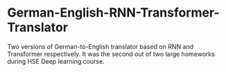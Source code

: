 # German-English-RNN-Transformer-Translator
Two versions of German-to-English translator based on RNN and Transformer respectively. It was the second out of two large homeworks during HSE Deep learning course.
